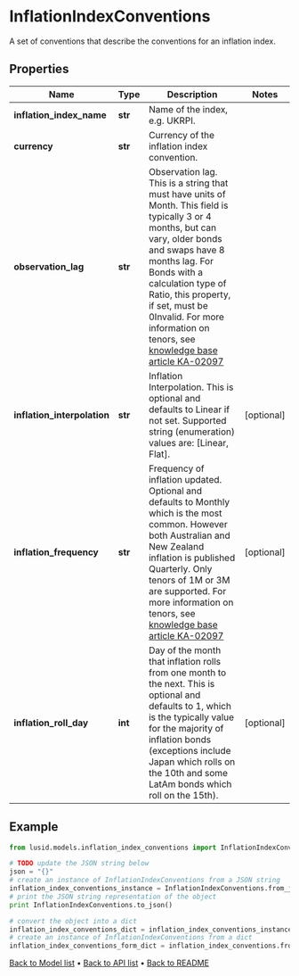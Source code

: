 # InflationIndexConventions

A set of conventions that describe the conventions for an inflation index.

## Properties
Name | Type | Description | Notes
------------ | ------------- | ------------- | -------------
**inflation_index_name** | **str** | Name of the index, e.g. UKRPI. | 
**currency** | **str** | Currency of the inflation index convention. | 
**observation_lag** | **str** | Observation lag. This is a string that must have units of Month.  This field is typically 3 or 4 months, but can vary, older bonds and swaps have 8 months lag.  For Bonds with a calculation type of Ratio, this property, if set, must be 0Invalid.    For more information on tenors, see [knowledge base article KA-02097](https://support.lusid.com/knowledgebase/article/KA-02097) | 
**inflation_interpolation** | **str** | Inflation Interpolation. This is optional and defaults to Linear if not set.    Supported string (enumeration) values are: [Linear, Flat]. | [optional] 
**inflation_frequency** | **str** | Frequency of inflation updated. Optional and defaults to Monthly which is the most common.  However both Australian and New Zealand inflation is published Quarterly. Only tenors of 1M or 3M are supported.    For more information on tenors, see [knowledge base article KA-02097](https://support.lusid.com/knowledgebase/article/KA-02097) | [optional] 
**inflation_roll_day** | **int** | Day of the month that inflation rolls from one month to the next. This is optional and defaults to 1, which is  the typically value for the majority of inflation bonds (exceptions include Japan which rolls on the 10th  and some LatAm bonds which roll on the 15th). | [optional] 

## Example

```python
from lusid.models.inflation_index_conventions import InflationIndexConventions

# TODO update the JSON string below
json = "{}"
# create an instance of InflationIndexConventions from a JSON string
inflation_index_conventions_instance = InflationIndexConventions.from_json(json)
# print the JSON string representation of the object
print InflationIndexConventions.to_json()

# convert the object into a dict
inflation_index_conventions_dict = inflation_index_conventions_instance.to_dict()
# create an instance of InflationIndexConventions from a dict
inflation_index_conventions_form_dict = inflation_index_conventions.from_dict(inflation_index_conventions_dict)
```
[Back to Model list](../README.md#documentation-for-models) &#8226; [Back to API list](../README.md#documentation-for-api-endpoints) &#8226; [Back to README](../README.md)


